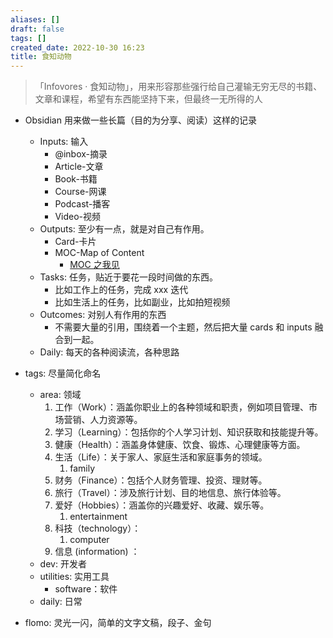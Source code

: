 ```yaml
---
aliases: []
draft: false
tags: []
created_date: 2022-10-30 16:23
title: 食知动物
---
```


> 「Infovores · 食知动物」，用来形容那些强行给自己灌输无穷无尽的书籍、文章和课程，希望有东西能坚持下来，但最终一无所得的人

- Obsidian 用来做一些长篇（目的为分享、阅读）这样的记录
	- Inputs: 输入 
		- @inbox-摘录
		- Article-文章
		- Book-书籍
		- Course-网课
		- Podcast-播客
		- Video-视频
	- Outputs: 至少有一点，就是对自己有作用。
		- Card-卡片
		- MOC-Map of Content
			- [MOC 之我见](Outputs/MOC/MOC%20之我见.md)
	- Tasks: 任务，贴近于要花一段时间做的东西。
		- 比如工作上的任务，完成 xxx 迭代
		- 比如生活上的任务，比如副业，比如拍短视频
	- Outcomes: 对别人有作用的东西
		- 不需要大量的引用，围绕着一个主题，然后把大量 cards 和 inputs 融合到一起。
	- Daily: 每天的各种阅读流，各种思路
 
- tags: 尽量简化命名  
	- area: 领域
		1. 工作（Work）：涵盖你职业上的各种领域和职责，例如项目管理、市场营销、人力资源等。
		2. 学习（Learning）：包括你的个人学习计划、知识获取和技能提升等。
		3. 健康（Health）：涵盖身体健康、饮食、锻炼、心理健康等方面。
		4. 生活（Life）：关于家人、家庭生活和家庭事务的领域。
			1. family
		5. 财务（Finance）：包括个人财务管理、投资、理财等。
		6. 旅行（Travel）：涉及旅行计划、目的地信息、旅行体验等。
		7. 爱好（Hobbies）：涵盖你的兴趣爱好、收藏、娱乐等。
			1. entertainment
		8. 科技（technology）：
			1. computer
		9. 信息 (information) ：
	- dev: 开发者
	- utilities: 实用工具
		- software：软件
	- daily: 日常
 
- flomo: 灵光一闪，简单的文字文稿，段子、金句
